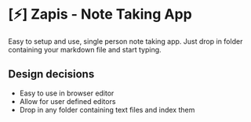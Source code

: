# [⚡] Zapis - Note Taking App

Easy to setup and use, single person note taking app. Just drop in folder containing your markdown file and start typing.

## Design decisions
- Easy to use in browser editor
- Allow for user defined editors
- Drop in any folder containing text files and index them